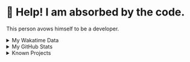 # 🥺 Help! I am absorbed by the code. 

This person avows himself to be a developer.

<details>

<summary>My Wakatime Data</summary>

<!--START_SECTION:waka-->
![Lines of code](https://img.shields.io/badge/From%20Hello%20World%20I%27ve%20Written-8.9%20million%20lines%20of%20code-blue)

**🐱 My GitHub Data** 

> 📦 787.2 kB Used in GitHub's Storage 
 > 
> 🚫 Not Opted to Hire
 > 
> 📜 90 Public Repositories 
 > 
> 🔑 28 Private Repositories 
 > 
**I'm an Early 🐤** 

```text
🌞 Morning                2216 commits        ██████░░░░░░░░░░░░░░░░░░░   24.02 % 
🌆 Daytime                3965 commits        ███████████░░░░░░░░░░░░░░   42.97 % 
🌃 Evening                2971 commits        ████████░░░░░░░░░░░░░░░░░   32.20 % 
🌙 Night                  75 commits          ░░░░░░░░░░░░░░░░░░░░░░░░░   00.81 % 
```
📅 **I'm Most Productive on Tuesday** 

```text
Monday                   1150 commits        ███░░░░░░░░░░░░░░░░░░░░░░   12.46 % 
Tuesday                  1622 commits        ████░░░░░░░░░░░░░░░░░░░░░   17.58 % 
Wednesday                1622 commits        ████░░░░░░░░░░░░░░░░░░░░░   17.58 % 
Thursday                 1330 commits        ████░░░░░░░░░░░░░░░░░░░░░   14.41 % 
Friday                   1374 commits        ████░░░░░░░░░░░░░░░░░░░░░   14.89 % 
Saturday                 1145 commits        ███░░░░░░░░░░░░░░░░░░░░░░   12.41 % 
Sunday                   984 commits         ███░░░░░░░░░░░░░░░░░░░░░░   10.66 % 
```


**I Mostly Code in Go** 

```text
Go                       35 repos            █████████░░░░░░░░░░░░░░░░   34.65 % 
TeX                      6 repos             █░░░░░░░░░░░░░░░░░░░░░░░░   05.94 % 
Rust                     3 repos             █░░░░░░░░░░░░░░░░░░░░░░░░   02.97 % 
Swift                    3 repos             █░░░░░░░░░░░░░░░░░░░░░░░░   02.97 % 
Shell                    2 repos             ░░░░░░░░░░░░░░░░░░░░░░░░░   01.98 % 
```




 Last Updated on 01/06/2024 01:23:50 UTC
<!--END_SECTION:waka-->

</details>

<details>
 
 <summary>My GitHub Stats</summary>

[![CDFMLR's github stats](https://github-readme-stats.vercel.app/api?username=cdfmlr&count_private=true&show_icons=true)](https://github.com/anuraghazra/github-readme-stats)
 
</details>

<details>

<summary>Known Projects</summary>

[![Star History Chart](https://api.star-history.com/svg?repos=cdfmlr/pyflowchart,cdfmlr/muvtuber,cdfmlr/crud,cdfmlr/murecom-verse-1,cdfmlr/murecom-intro&type=Date)](https://star-history.com/#cdfmlr/pyflowchart&cdfmlr/muvtuber&cdfmlr/crud&cdfmlr/murecom-verse-1&cdfmlr/murecom-intro&Date)

 </details>
